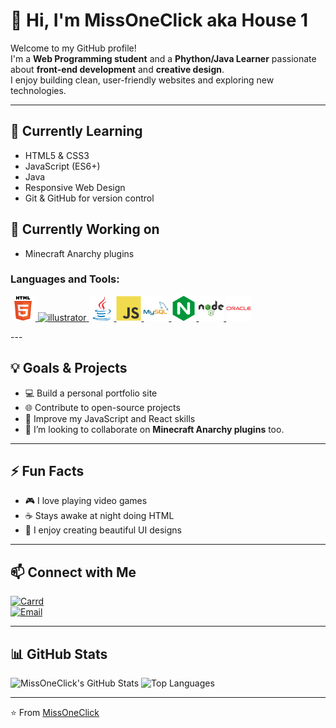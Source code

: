 # 👋 Hi, I'm MissOneClick aka House 1

Welcome to my GitHub profile!  
I'm a **Web Programming student** and a **Phython/Java Learner** passionate about **front-end development** and **creative design**.  
I enjoy building clean, user-friendly websites and exploring new technologies.

---

## 🌱 Currently Learning
- HTML5 & CSS3
- JavaScript (ES6+)
- Java
- Responsive Web Design
- Git & GitHub for version control
## 🔭 Currently Working on
- Minecraft Anarchy plugins
<h3 align="left">Languages and Tools:</h3>
<p align="left"> <a href="https://www.w3.org/html/" target="_blank" rel="noreferrer"> <img src="https://raw.githubusercontent.com/devicons/devicon/master/icons/html5/html5-original-wordmark.svg" alt="html5" width="40" height="40"/> </a> <a href="https://www.adobe.com/in/products/illustrator.html" target="_blank" rel="noreferrer"> <img src="https://www.vectorlogo.zone/logos/adobe_illustrator/adobe_illustrator-icon.svg" alt="illustrator" width="40" height="40"/> </a> <a href="https://www.java.com" target="_blank" rel="noreferrer"> <img src="https://raw.githubusercontent.com/devicons/devicon/master/icons/java/java-original.svg" alt="java" width="40" height="40"/> </a> <a href="https://developer.mozilla.org/en-US/docs/Web/JavaScript" target="_blank" rel="noreferrer"> <img src="https://raw.githubusercontent.com/devicons/devicon/master/icons/javascript/javascript-original.svg" alt="javascript" width="40" height="40"/> </a> <a href="https://www.mysql.com/" target="_blank" rel="noreferrer"> <img src="https://raw.githubusercontent.com/devicons/devicon/master/icons/mysql/mysql-original-wordmark.svg" alt="mysql" width="40" height="40"/> </a> <a href="https://www.nginx.com" target="_blank" rel="noreferrer"> <img src="https://raw.githubusercontent.com/devicons/devicon/master/icons/nginx/nginx-original.svg" alt="nginx" width="40" height="40"/> </a> <a href="https://nodejs.org" target="_blank" rel="noreferrer"> <img src="https://raw.githubusercontent.com/devicons/devicon/master/icons/nodejs/nodejs-original-wordmark.svg" alt="nodejs" width="40" height="40"/> </a> <a href="https://www.oracle.com/" target="_blank" rel="noreferrer"> <img src="https://raw.githubusercontent.com/devicons/devicon/master/icons/oracle/oracle-original.svg" alt="oracle" width="40" height="40"/> </a> </p>
---

## 💡 Goals & Projects
- 💻 Build a personal portfolio site
- 🌐 Contribute to open-source projects
- 🎯 Improve my JavaScript and React skills
- 👯 I’m looking to collaborate on **Minecraft Anarchy plugins** too.

---

## ⚡ Fun Facts
- 🎮 I love playing video games
- ☕ Stays awake at night doing HTML
- 🎨 I enjoy creating beautiful UI designs

---

## 📫 Connect with Me
[![Carrd](https://img.shields.io/badge/Carrd-000?style=for-the-badge&logo=firefox&logoColor=white)](https://house1.carrd.co)  
[![Email](https://img.shields.io/badge/Email-D14836?style=for-the-badge&logo=gmail&logoColor=white)](mailto:missoneclick@gmail.com)

---

## 📊 GitHub Stats
![MissOneClick's GitHub Stats](https://github-readme-stats.vercel.app/api?username=missoneclick&show_icons=true&theme=radical)
![Top Languages](https://github-readme-stats.vercel.app/api/top-langs/?username=missoneclick&layout=compact&theme=radical)

---

⭐️ From [MissOneClick](https://github.com/missoneclick)
